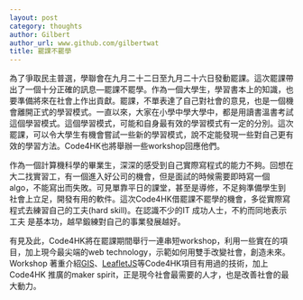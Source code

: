 ```yaml
---
layout: post
category: thoughts
author: Gilbert
author_url: www.github.com/gilbertwat
title: 罷課不罷學
---
```

為了爭取民主普選，學聯會在九月二十二日至九月二十六日發動罷課。這次罷課帶出了一個十分正確的訊息—罷課不罷學。作為一個大學生，學習書本上的知識，也要準備將來在社會上作出貢獻。罷課，不單表達了自己對社會的意見，也是一個機會離開正式的學習模式。一直以來，大家在小學中學大學中，都是用讀書溫書考試這個學習模式。這個學習模式，可能和自身最有效的學習模式有一定的分別。這次罷課，可以令大學生有機會嘗試一些新的學習模式，說不定能發現一些對自己更有效的學習方法。Code4HK也將舉辦一些workshop回應他們。

作為一個計算機科學的畢業生，深深的感受到自己實際寫程式的能力不夠。回想在大二找實習工，有一個進入好公司的機會，但是面試的時候需要即時寫一個algo，不能寫出而失敗。可見單靠平日的課堂，甚至是導修，不足夠準備學生到社會上立足，開發有用的軟件。這次Code4HK借罷課不罷學的機會，多從實際寫程式去練習自己的工夫(hard skill)。在認識不少的IT 成功人士，不約而同地表示工夫 是基本功，越早鍛練對自己的事業發展越好。

有見及此，Code4HK將在罷課期間舉行一連串短workshop，利用一些實在的項目，加上現今最尖端的web technology，示範如何用雙手改變社會，創造未來。Workshop 著重介紹[GIS](http://zh.wikipedia.org/wiki/%E5%9C%B0%E7%90%86%E4%BF%A1%E6%81%AF%E7%B3%BB%E7%BB%9F)、[LeafletJS](http://leafletjs.com/)等Code4HK項目有用過的技術，加上 Code4HK 推廣的maker spirit，正是現今社會最需要的人才，也是改善社會的最大動力。
